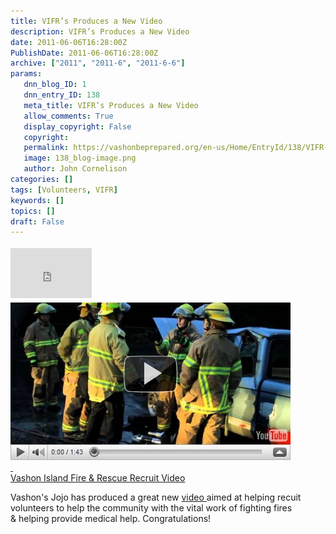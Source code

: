 ```yaml
---
title: VIFR’s Produces a New Video
description: VIFR’s Produces a New Video
date: 2011-06-06T16:28:00Z
PublishDate: 2011-06-06T16:28:00Z
archive: ["2011", "2011-6", "2011-6-6"]
params:
   dnn_blog_ID: 1
   dnn_entry_ID: 138
   meta_title: VIFR’s Produces a New Video
   allow_comments: True
   display_copyright: False
   copyright: 
   permalink: https://vashonbeprepared.org/en-us/Home/EntryId/138/VIFR-rsquo-s-Produces-a-New-Video
   image: 138_blog-image.png
   author: John Cornelison
categories: []
tags: [Volunteers, VIFR]
keywords: []
topics: []
draft: False
---
```


<div class="wlWriterHeaderFooter" style="padding-bottom: 4px; margin: 0px; padding-left: 0px; padding-right: 0px; float: none; padding-top: 4px"><iframe src="http://www.facebook.com/widgets/like.php?href=http://vashoneoc.org/Blogs/VashonPreparedness/tabid/164/EntryId/138/VIFR-rsquo-s-Produces-a-New-Video.aspx" frameborder="0" scrolling="no" style="border-bottom: medium none; border-left: medium none; width: 130px; height: 80px; border-top: medium none; border-right: medium none"></iframe></div>
<div id="scid:5737277B-5D6D-4f48-ABFC-DD9C333F4C5D:7c14367a-aa72-4f4c-9112-db6b456db6f0" class="wlWriterSmartContent" style="padding-bottom: 0px; margin: 0px; padding-left: 0px; padding-right: 0px; display: inline; float: none; padding-top: 0px">
<div id="3bdb3327-c6c5-4fa0-8f8c-fbc419b24f3e" style="padding-bottom: 0px; margin: 0px; padding-left: 0px; padding-right: 0px; display: inline; padding-top: 0px">
<div><a target="_new" href="http://www.youtube.com/watch?v=2UiStstTeIE"><img alt="" galleryimg="no" onload="var downlevelDiv = document.getElementById('3bdb3327-c6c5-4fa0-8f8c-fbc419b24f3e'); downlevelDiv.innerHTML = " style="border-bottom-style: none; border-right-style: none; border-top-style: none; border-left-style: none" src="/images/dnnBlog/1/138/Windows-Live-Writer-78859fb22f2a_84C4-videoc355289d3cd3.jpg" />
<div id="scid:5737277B-5D6D-4f48-ABFC-DD9C333F4C5D:7c14367a-aa72-4f4c-9112-db6b456db6f0" class="wlWriterSmartContent" style="padding-bottom: 0px; margin: 0px; padding-left: 0px; padding-right: 0px; display: inline; float: none; padding-top: 0px">
<div id="3bdb3327-c6c5-4fa0-8f8c-fbc419b24f3e" style="padding-bottom: 0px; margin: 0px; padding-left: 0px; padding-right: 0px; display: inline; padding-top: 0px">
<div>&#160;</div>
</div>
<div>Vashon Island Fire &amp; Rescue Recruit Video</div>
</div>
</a></div>
</div>
</div>
<p>Vashon's Jojo has produced a great new <a href="http://www.youtube.com/watch?v=2UiStstTeIE">video </a>aimed at helping recuit volunteers to help the community with the vital work of fighting fires &amp;&#160;helping provide medical help. Congratulations!</p>
